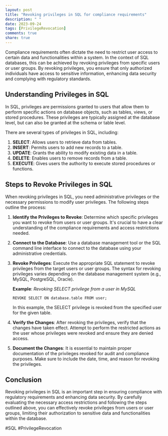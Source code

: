 ```yaml
---
layout: post
title: "Revoking privileges in SQL for compliance requirements"
description: " "
date: 2023-09-24
tags: [PrivilegeRevocation]
comments: true
share: true
---
```


Compliance requirements often dictate the need to restrict user access to certain data and functionalities within a system. In the context of SQL databases, this can be achieved by revoking privileges from specific users or user groups. By revoking privileges, you ensure that only authorized individuals have access to sensitive information, enhancing data security and complying with regulatory standards.

## Understanding Privileges in SQL

In SQL, privileges are permissions granted to users that allow them to perform specific actions on database objects, such as tables, views, or stored procedures. These privileges are typically assigned at the database level, but can also be granted at the schema or table level.

There are several types of privileges in SQL, including:

1. **SELECT**: Allows users to retrieve data from tables.
2. **INSERT**: Permits users to add new records to a table.
3. **UPDATE**: Grants the ability to modify existing data in a table.
4. **DELETE**: Enables users to remove records from a table.
5. **EXECUTE**: Gives users the authority to execute stored procedures or functions.

## Steps to Revoke Privileges in SQL

When revoking privileges in SQL, you need administrative privileges or the necessary permissions to modify user privileges. The following steps outline the process:

1. **Identify the Privileges to Revoke**: Determine which specific privileges you want to revoke from users or user groups. It's crucial to have a clear understanding of the compliance requirements and access restrictions needed.

2. **Connect to the Database**: Use a database management tool or the SQL command line interface to connect to the database using your administrative credentials.

3. **Revoke Privileges**: Execute the appropriate SQL statement to revoke privileges from the target users or user groups. The syntax for revoking privileges varies depending on the database management system (e.g., MySQL, PostgreSQL, Oracle).

   **Example**: *Revoking SELECT privilege from a user in MySQL*

   ```mysql
   REVOKE SELECT ON database.table FROM user;
   ```

   In this example, the SELECT privilege is revoked from the specified user for the given table.

4. **Verify the Changes**: After revoking the privileges, verify that the changes have taken effect. Attempt to perform the restricted actions as the user whose privileges were revoked and ensure they are denied access.

5. **Document the Changes**: It is essential to maintain proper documentation of the privileges revoked for audit and compliance purposes. Make sure to include the date, time, and reason for revoking the privileges.

## Conclusion

Revoking privileges in SQL is an important step in ensuring compliance with regulatory requirements and enhancing data security. By carefully evaluating the necessary access restrictions and following the steps outlined above, you can effectively revoke privileges from users or user groups, limiting their authorization to sensitive data and functionalities within the database.

#SQL #PrivilegeRevocation